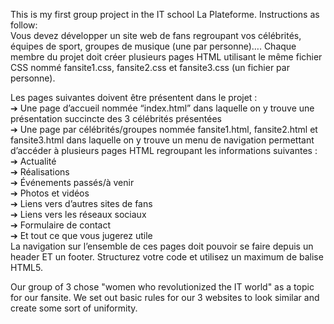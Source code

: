 This is my first group project in the IT school La Plateforme. Instructions as follow:  
Vous devez développer un site web de fans regroupant vos célébrités,
équipes de sport, groupes de musique (une par personne)…. Chaque membre
du projet doit créer plusieurs pages HTML utilisant le même fichier CSS
nommé fansite1.css, fansite2.css et fansite3.css (un fichier par personne).  

Les pages suivantes doivent être présentent dans le projet :  
➔ Une page d’accueil nommée “index.html” dans laquelle on y trouve
une présentation succincte des 3 célébrités présentées  
➔ Une page par célébrités/groupes nommée fansite1.html,
fansite2.html et fansite3.html dans laquelle on y trouve un menu de
navigation permettant d’accéder à plusieurs pages HTML regroupant
les informations suivantes :  
➔ Actualité  
➔ Réalisations  
➔ Événements passés/à venir  
➔ Photos et vidéos  
➔ Liens vers d’autres sites de fans  
➔ Liens vers les réseaux sociaux  
➔ Formulaire de contact  
➔ Et tout ce que vous jugerez utile  
La navigation sur l’ensemble de ces pages doit pouvoir se faire depuis un
header ET un footer. Structurez votre code et utilisez un maximum de balise
HTML5.  


Our group of 3 chose "women who revolutionized the IT world" as a topic for our fansite. We set out basic rules for our 3 websites to look similar and create some sort of uniformity. 
